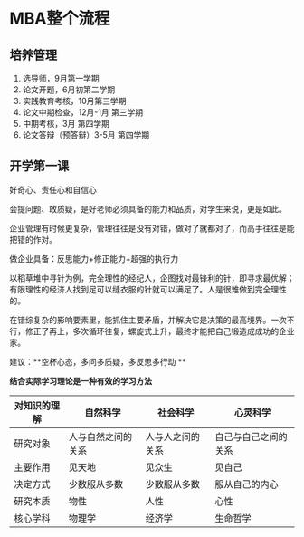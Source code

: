 # MBA整个流程

## 培养管理

1. 选导师，9月第一学期
2. 论文开题，6月初第二学期
3. 实践教育考核，10月第三学期
4. 论文中期检查，12月-1月 第三学期
5. 中期考核，3月 第四学期
6. 论文答辩（预答辩）3-5月 第四学期

## 开学第一课

好奇心、责任心和自信心

会提问题、敢质疑，是好老师必须具备的能力和品质，对学生来说，更是如此。

企业管理有时候更复杂，管理往往是没有对错，做对了就都对了，而高手往往是能把错的作对。

做企业具备：反思能力+修正能力+超强的执行力

以稻草堆中寻针为例，完全理性的经纪人，企图找对最锋利的针，即寻求最优解；有限理性的经济人找到足可以缝衣服的针就可以满足了。人是很难做到完全理性的。

在错综复杂的影响要素里，能抓住主要矛盾，并解决它是决策的最高境界。一次不行，修正了再上，多次循环往复，螺旋式上升，最终才能把自己锻造成成功的企业家。

建议：**空杯心态，多问多质疑，多反思多行动 **

**结合实际学习理论是一种有效的学习方法**

| **对知识的理解** | 自然科学           | 社会科学         | 心灵科学             |
| ---------------- | ------------------ | ---------------- | -------------------- |
| 研究对象         | 人与自然之间的关系 | 人与人之间的关系 | 自己与自己之间的关系 |
| 主要作用         | 见天地             | 见众生           | 见自己               |
| 决定方式         | 少数服从多数       | 少数服从多数     | 服从自己的内心       |
| 研究本质         | 物性               | 人性             | 心性                 |
| 核心学科         | 物理学             | 经济学           | 生命哲学             |

